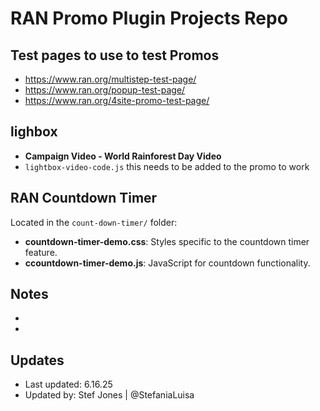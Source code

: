
# RAN Promo Plugin Projects Repo

## Test pages to use to test Promos
- https://www.ran.org/multistep-test-page/
- https://www.ran.org/popup-test-page/
- https://www.ran.org/4site-promo-test-page/


## lighbox
- **Campaign Video - World Rainforest Day Video**
- ``lightbox-video-code.js`` this needs to be added to the promo to work


## RAN Countdown Timer
Located in the `count-down-timer/` folder:
- **countdown-timer-demo.css**: Styles specific to the countdown timer feature.
- **ccountdown-timer-demo.js**: JavaScript for countdown functionality.



## Notes
- 
- 


## Updates
- Last updated: 6.16.25
- Updated by: Stef Jones | @StefaniaLuisa
